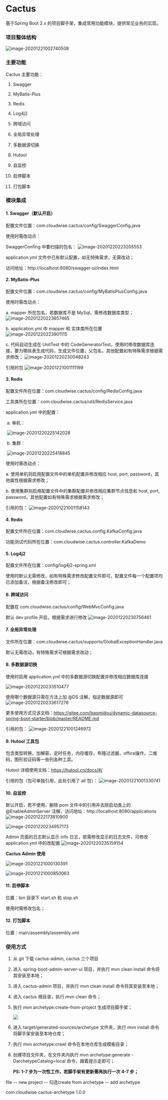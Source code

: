 # Cactus

基于Spring Boot 2.x 的项目脚手架，集成常用功能模块，提供常见业务的实现。

### 项目整体结构
![image-20201221002740508](https://pic-1300537304.cos.ap-nanjing.myqcloud.com/blogimage-20201221002740508.png)


### 主要功能

Cactus 主要功能：

1. Swagger
2. MyBatis-Plus
3. Redis
4. Log4j2
5. 跨域访问
6. 全局异常处理
7. 多数据源切换
8. Hutool
9. 自监控
10. 启停脚本

11. 打包脚本


### 模块集成

#### 1. Swagger（默认开启）

配置文件位置：com.cloudwise.cactus/config/SwaggerConfig.java

使用时需改动点：

SwaggerConfing 中要扫描的包名：
![image-20201220223205553](https://pic-1300537304.cos.ap-nanjing.myqcloud.com/blogimage-20201220223205553.png)

application.yml 文件中已有默认配置，如无特殊需求，无需改动；

访问地址：http://localhost:8080/swagger-ui/index.html

#### 2. MyBatis-Plus

配置文件位置：com.cloudwise.cactus/config/MyBatisPlusConfig.java

使用时需改动点：

a. mapper 所在包名，若数据库不是 MySql，需修改数据库类型；
![image-20201220223657465](https://pic-1300537304.cos.ap-nanjing.myqcloud.com/blogimage-20201220223657465.png)

b. application.yml 中 mapper 和 实体类所在位置
![image-20201220223901115](https://pic-1300537304.cos.ap-nanjing.myqcloud.com/blogimage-20201220223901115.png)

c. 代码自动生成在 UnitTest 中的 CodeGeneratorTest，使用时修改数据库连接，要为哪些表生成代码，生成文件位置，父包名，其他配置如有特殊需求根据需求修改；
![image-20201220230048243](https://pic-1300537304.cos.ap-nanjing.myqcloud.com/blogimage-20201220230048243.png)

引用的包
![image-20201221001111199](https://pic-1300537304.cos.ap-nanjing.myqcloud.com/blogimage-20201221001111199.png)

#### 3. Redis

配置文件所在位置：com.cloudwise.cactus/config/RedisConfig.java

工具类所在位置：com.cloudwise.cactus/util/RedisService.java

application.yml 中的配置：

​	a. 单机：

​		![image-20201220225142028](https://pic-1300537304.cos.ap-nanjing.myqcloud.com/blogimage-20201220225142028.png)

​	b. 集群：

​		![image-20201220225418845](https://pic-1300537304.cos.ap-nanjing.myqcloud.com/blogimage-20201220225418845.png)

使用时需改动点：

a. 使用单机则启用配置文件中的单机配置并修改相应 host, port, password，其他属性根据需求修改；

b. 使用集群则启用配置文件中的集群配置并修改相应集群节点信息和 host, port, password，其他配置如有特殊需求根据需求修改；

引用的包：
![image-20201221001158143](https://pic-1300537304.cos.ap-nanjing.myqcloud.com/blogimage-20201221001158143.png)

#### 4. Redis

配置文件所在位置：com.cloudwise.cactus.config.KafkaConfig.java

功能测试代码所在位置：com.cloudwise.cactus.controller.KafkaDemo

#### 5. Log4j2

配置文件所在位置：config/log4j2-spring.xml

使用时默认无需修改，如有特殊需求修改配置文件即可，配置文件每一个配置项均已添加备注，根据备注修改即可；

#### 6. 跨域访问

配置在 com.cloudwise.cactus/config/WebMvcConfig.java

默认 dev profile 开启，根据需求进行修改
![image-20201220230756461](https://pic-1300537304.cos.ap-nanjing.myqcloud.com/blogimage-20201220230756461.png)

#### 7. 全局异常处理

文件所在位置：com.cloudwise.cactus/supports/GlobalExceptionHandler.java

默认无需改动，有特殊需求可根据需求改动；

#### 8. 多数据源切换

使用时启用 application.yml 中的多数据源切换配置并修改相应数据库连接

![image-20201220233510477](https://pic-1300537304.cos.ap-nanjing.myqcloud.com/blogimage-20201220233510477.png)

使用哪个数据源只需在方法上加 @DS 注解，指定数据源即可
![image-20201220233617278](https://pic-1300537304.cos.ap-nanjing.myqcloud.com/blogimage-20201220233617278.png)

更多使用方式见该文档：https://gitee.com/baomidou/dynamic-datasource-spring-boot-starter/blob/master/README.md

引用的包：
![image-20201221001246972](https://pic-1300537304.cos.ap-nanjing.myqcloud.com/blogimage-20201221001246972.png)

#### 9. Hutool 工具包
包含类型转换，加解密，定时任务，内存缓存，布隆过滤器，office操作，二维码，图形验证码等一些列各种工具。

Hutool 详细使用文档：https://hutool.cn/docs/#/

引用的包（包可单独引用，此处引用了 all 包）：
![image-20201221001330741](https://pic-1300537304.cos.ap-nanjing.myqcloud.com/blogimage-20201221001330741.png)

#### 10. 自监控

默认开启，若不使用，删除 pom 文件中的引用并去除启动类上的 @EnableAdminServer 注解，访问地址：http://localhost:8080/applications
![image-20201222173810900](https://pic-1300537304.cos.ap-nanjing.myqcloud.com/blogimage-20201222173810900.png)

![image-20201220234957173](https://pic-1300537304.cos.ap-nanjing.myqcloud.com/blogimage-20201220234957173.png)
​    

Admin 页面的日志默认显示 info 日志，若需修改显示的日志文件，可修改 application.yml 中的改配置
​![image-20201220235159154](https://pic-1300537304.cos.ap-nanjing.myqcloud.com/blogimage-20201220235159154.png)

**Cactus Admin 使用**

![image-20201221000130391](https://pic-1300537304.cos.ap-nanjing.myqcloud.com/blogimage-20201221000130391.png)

![image-20201221000850063](https://pic-1300537304.cos.ap-nanjing.myqcloud.com/blogimage-20201221000850063.png)

#### 11. 启停脚本

位置：bin 目录下 start.sh 和 stop.sh

使用时需修改包名；

#### 12. 打包脚本

位置：main/assembly/assembly.xml

### 使用方式

1. 从 git 下载 cactus-admin, cactus 三个项目

2. 进入 spring-boot-admin-server-ui 项目，并执行 mvn clean install 命令将其安装至本地；

3. 进入 cactus-admin 项目，并执行 mvn clean install 命令将其安装至本地；

4. 进入 cactus 根目录，执行 mvn clean 命令；

5. 执行 mvn archetype:create-from-project 生成项目脚手架；

   ![](https://pic-1300537304.cos.ap-nanjing.myqcloud.com/blog20201130161207.png)

6. 进入 target/generated-sources/archetype 文件夹，执行 mvn install 命令将脚手架安装至本地仓库；

7. 执行 mvn archetype:crawl 命令在本地仓库生成模板目录；

8. 创建项目文件夹，在文件夹内执行 mvn archetype:generate -DarchetypeCatalog=local 命令，跟着提示走即可；

   **PS: 1-7 步为一次性工作，若脚手架有更新需再执行一次 4-7 步；**




file -- new project -- 勾选create from archetype -- add archetype

com.cloudwise
cactus-archetype
1.0.0